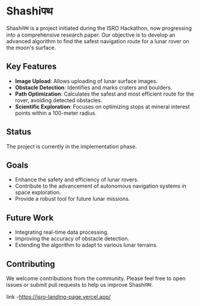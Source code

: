 # Shashiपथ

Shashiपथ is a project initiated during the ISRO Hackathon, now progressing into a comprehensive research paper. Our objective is to develop an advanced algorithm to find the safest navigation route for a lunar rover on the moon's surface.

## Key Features

- **Image Upload**: Allows uploading of lunar surface images.
- **Obstacle Detection**: Identifies and marks craters and boulders.
- **Path Optimization**: Calculates the safest and most efficient route for the rover, avoiding detected obstacles.
- **Scientific Exploration**: Focuses on optimizing stops at mineral interest points within a 100-meter radius.

## Status

The project is currently in the implementation phase.

## Goals

- Enhance the safety and efficiency of lunar rovers.
- Contribute to the advancement of autonomous navigation systems in space exploration.
- Provide a robust tool for future lunar missions.

## Future Work

- Integrating real-time data processing.
- Improving the accuracy of obstacle detection.
- Extending the algorithm to adapt to various lunar terrains.

## Contributing

We welcome contributions from the community. Please feel free to open issues or submit pull requests to help us improve Shashiपथ.


link -https://isro-landing-page.vercel.app/
